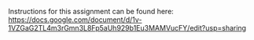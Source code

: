 Instructions for this assignment can be found here: https://docs.google.com/document/d/1v-1VZGaG2TL4m3rGmn3L8Fp5aUh929b1Eu3MAMVucFY/edit?usp=sharing
